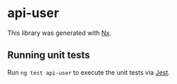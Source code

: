 # api-user

This library was generated with [Nx](https://nx.dev).

## Running unit tests

Run `ng test api-user` to execute the unit tests via [Jest](https://jestjs.io).
